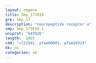 ```yaml
---
layout: smgene
title: Smp_173010
grp: Smp_17
description: "neuropeptide receptor a"
smp: Smp_173010.1
uniprot: "G4V9Z6"
length:  1065
cdd: "cl21561, pfam00001, pfam10324"
kk: ns
categories: sm
---
```

